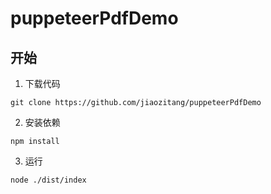 # puppeteerPdfDemo

## 开始
1. 下载代码


```
git clone https://github.com/jiaozitang/puppeteerPdfDemo
```

2. 安装依赖

```
npm install
```

3. 运行

```
node ./dist/index
```

